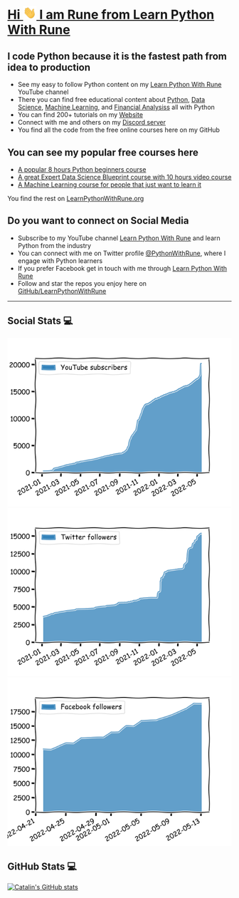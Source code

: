 # [Hi <img src="https://raw.githubusercontent.com/ABSphreak/ABSphreak/master/gifs/Hi.gif" width="30px"> I am Rune from Learn Python With Rune][website]

## I code Python because it is the fastest path from idea to production

- See my easy to follow Python content on my [Learn Python With Rune][youtube] YouTube channel 
- There you can find free educational content about [Python](https://youtube.com/playlist?list=PLvMRWNpDTNwTNwsQmgTvvG2i1znjfMidt), [Data Science](https://youtube.com/playlist?list=PLvMRWNpDTNwQ0wzQYY_lk2sedyzgHaZm3), [Machine Learning](https://youtube.com/playlist?list=PLvMRWNpDTNwQZkB840U2d9JFXcA8spGMF), and [Financial Analysiss](https://youtube.com/playlist?list=PLvMRWNpDTNwQF6t_Tq7aVX0AI6H1avSpv) all with Python
- You can find 200+ tutorials on my [Website][website]
- Connect with me and others on my [Discord server][discord]
- You find all the code from the free online courses here on my GitHub

## You can see my popular free courses here
- [A popular 8 hours Python beginners course](https://www.learnpythonwithrune.org/learn-python/)
- [A great Expert Data Science Blueprint course with 10 hours video course](https://www.learnpythonwithrune.org/data-science-2/)
- [A Machine Learning course for people that just want to learn it](https://www.learnpythonwithrune.org/machine-learning/)

You find the rest on [LearnPythonWithRune.org][website]

## Do you want to connect on Social Media

- Subscribe to my YouTube channel [Learn Python With Rune][youtube] and learn Python from the industry
- You can connect with me on Twitter profile [@PythonWithRune][twitter], where I engage with Python learners
- If you prefer Facebook get in touch with me through [Learn Python With Rune][facebook]
- Follow and star the repos you enjoy here on [GitHub/LearnPythonWithRune](https://github.com/LearnPythonWithRune)

---

## Social Stats 💻
![YouTube Subscribers](yt-subscribers.png "YouTube Subscribers")
![Twitter Followers](tw-followers.png "Twitter Followers")
![Facebook Followers](fb-followers.png "Facebook Followers")

## GitHub Stats 💻

[![Catalin's GitHub stats](https://github-readme-stats.vercel.app/api?username=LearnPythonWithRune&theme=dracula)](https://github.com/anuraghazra/github-readme-stats)


[twitter]: https://twitter.com/PythonWithRune
[youtube]: https://www.youtube.com/channel/UCRcIvjtYDUi5cWjlmjWipcg
[website]: https://www.learnpythonwithrune.org
[facebook]: https://www.facebook.com/learnpythonwithrune
[discord]: https://discord.gg/MdyjkXUz
